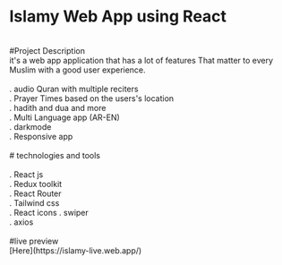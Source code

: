 # Islamy Web App using React <br/>
<br/>
#Project Description<br/>
it's a web app application that has a lot of features That matter to every Muslim with a good user experience.<br/>
<br/>
. audio Quran with multiple reciters <br/>
. Prayer Times based on the users's location <br/>
. hadith and dua and more <br/>
. Multi Language app (AR-EN) <br/>
. darkmode <br/>
. Responsive app <br/>
<br/>
# technologies and tools <br/>
<br/>
. React js <br/>
. Redux toolkit <br/>
. React Router <br/>
. Tailwind css  <br/>
. React icons
. swiper <br/>
. axios<br/>
<br/>
#live preview
<br/>
[Here](https://islamy-live.web.app/)

